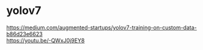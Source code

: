 # yolov7
https://medium.com/augmented-startups/yolov7-training-on-custom-data-b86d23e6623 <br/>
https://youtu.be/-QWxJ0j9EY8
